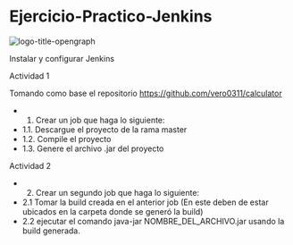 # Ejercicio-Practico-Jenkins


![logo-title-opengraph](https://user-images.githubusercontent.com/74875335/199615817-70619509-7d28-4d91-84d1-409672d6aab0.png)

Instalar y configurar Jenkins

Actividad 1

Tomando como base el repositorio https://github.com/vero0311/calculator
- 1. Crear un job que haga lo siguiente:
- 1.1. Descargue el proyecto de la rama master
- 1.2. Compile el proyecto
- 1.3. Genere el archivo .jar del proyecto

Actividad 2

- 2. Crear un segundo job que haga lo siguiente:
- 2.1 Tomar la build creada en el anterior job (En este deben de estar ubicados en la carpeta donde se generó la build)
- 2.2 ejecutar el comando java-jar NOMBRE_DEL_ARCHIVO.jar usando la build generada.

